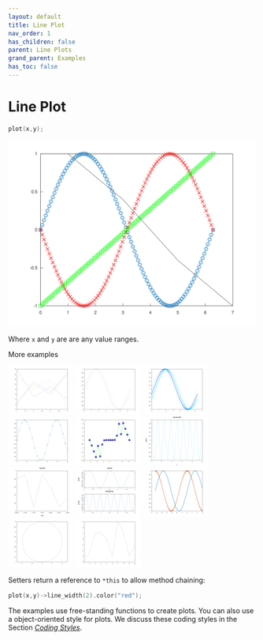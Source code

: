 ```yaml
---
layout: default
title: Line Plot
nav_order: 1
has_children: false
parent: Line Plots
grand_parent: Examples
has_toc: false
---
```

# Line Plot

```cpp
plot(x,y); 
```

[![example_plot_1](../line_plot/plot/plot_1.svg)](https://github.com/alandefreitas/matplotplusplus/blob/master/examples/line_plot/plot/plot_1.cpp)

Where `x` and `y` are are any value ranges.


More examples
    
[![example_plot_2](../line_plot/plot/plot_2_thumb.png)](https://github.com/alandefreitas/matplotplusplus/blob/master/examples/line_plot/plot/plot_2.cpp)  [![example_plot_3](../line_plot/plot/plot_3_thumb.png)](https://github.com/alandefreitas/matplotplusplus/blob/master/examples/line_plot/plot/plot_3.cpp)  [![example_plot_4](../line_plot/plot/plot_4_thumb.png)](https://github.com/alandefreitas/matplotplusplus/blob/master/examples/line_plot/plot/plot_4.cpp)  [![example_plot_5](../line_plot/plot/plot_5_thumb.png)](https://github.com/alandefreitas/matplotplusplus/blob/master/examples/line_plot/plot/plot_5.cpp)  [![example_plot_6](../line_plot/plot/plot_6_thumb.png)](https://github.com/alandefreitas/matplotplusplus/blob/master/examples/line_plot/plot/plot_6.cpp)  [![example_plot_7](../line_plot/plot/plot_7_thumb.png)](https://github.com/alandefreitas/matplotplusplus/blob/master/examples/line_plot/plot/plot_7.cpp)  [![example_plot_8](../line_plot/plot/plot_8_thumb.png)](https://github.com/alandefreitas/matplotplusplus/blob/master/examples/line_plot/plot/plot_8.cpp)  [![example_plot_9](../line_plot/plot/plot_9_thumb.png)](https://github.com/alandefreitas/matplotplusplus/blob/master/examples/line_plot/plot/plot_9.cpp)  [![example_plot_10](../line_plot/plot/plot_10_thumb.png)](https://github.com/alandefreitas/matplotplusplus/blob/master/examples/line_plot/plot/plot_10.cpp)  [![example_plot_11](../line_plot/plot/plot_11_thumb.png)](https://github.com/alandefreitas/matplotplusplus/blob/master/examples/line_plot/plot/plot_11.cpp)  [![example_plot_12](../line_plot/plot/plot_12_thumb.png)](https://github.com/alandefreitas/matplotplusplus/blob/master/examples/line_plot/plot/plot_12.cpp)
  

Setters return a reference to `*this` to allow method chaining:

```cpp
plot(x,y)->line_width(2).color("red");
```

The examples use free-standing functions to create plots. You can also use a object-oriented style for plots. We discuss these coding styles in the Section [*Coding Styles*](../../coding-styles.md).




<!-- Generated with mdsplit: https://github.com/alandefreitas/mdsplit -->
